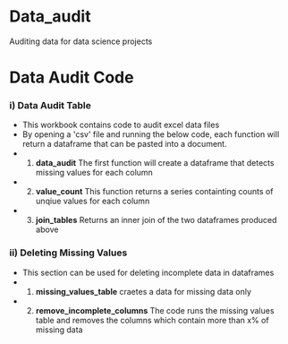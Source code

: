 # Data_audit
Auditing data for data science projects

# __Data Audit Code__

### i) Data Audit Table
- This workbook contains code to audit excel data files
- By opening a 'csv' file and running the below code, each function will return a dataframe that can be pasted into a document. 
- 1) __data_audit__ The first function will create a dataframe that detects missing values for each column
- 2) __value_count__ This function returns a series containting counts of unqiue values for each column
- 3) __join_tables__ Returns an inner join of the two dataframes produced above

### ii) Deleting Missing Values 
- This section can be used for deleting incomplete data in dataframes
- 1) __missing_values_table__ craetes a data for missing data only 
- 2) __remove_incomplete_columns__ The code runs the missing values table and removes the columns which contain more than x% of missing data
